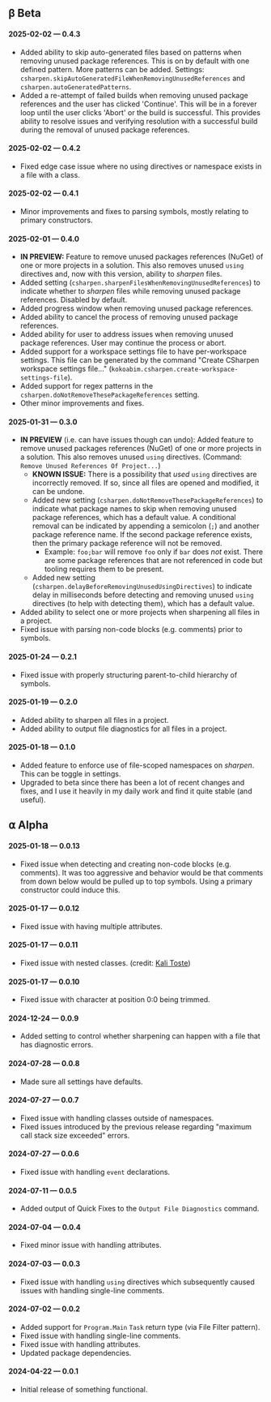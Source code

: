 ## β Beta

#### 2025-02-02 — 0.4.3

-   Added ability to skip auto-generated files based on patterns when removing unused package references. This is on by default with one defined pattern. More patterns can be added. Settings: `csharpen.skipAutoGeneratedFileWhenRemovingUnusedReferences` and `csharpen.autoGeneratedPatterns`.
-   Added a re-attempt of failed builds when removing unused package references and the user has clicked 'Continue'. This will be in a forever loop until the user clicks 'Abort' or the build is successful. This provides ability to resolve issues and verifying resolution with a successful build during the removal of unused package references.

#### 2025-02-02 — 0.4.2

-   Fixed edge case issue where no using directives or namespace exists in a file with a class.

#### 2025-02-02 — 0.4.1

-   Minor improvements and fixes to parsing symbols, mostly relating to primary constructors.

#### 2025-02-01 — 0.4.0

-   **IN PREVIEW:** Feature to remove unused packages references (NuGet) of one or more projects in a solution. This also removes unused `using` directives and, now with this version, ability to _sharpen_ files.
-   Added setting (`csharpen.sharpenFilesWhenRemovingUnusedReferences`) to indicate whether to _sharpen_ files while removing unused package references. Disabled by default.
-   Added progress window when removing unused package references.
-   Added ability to cancel the process of removing unused package references.
-   Added ability for user to address issues when removing unused package references. User may continue the process or abort.
-   Added support for a workspace settings file to have per-workspace settings. This file can be generated by the command "Create CSharpen workspace settings file..." (`kokoabim.csharpen.create-workspace-settings-file`).
-   Added support for regex patterns in the `csharpen.doNotRemoveThesePackageReferences` setting.
-   Other minor improvements and fixes.

#### 2025-01-31 — 0.3.0

-   **IN PREVIEW** (i.e. can have issues though can undo): Added feature to remove unused packages references (NuGet) of one or more projects in a solution. This also removes unused `using` directives. (Command: `Remove Unused References Of Project...`)
    -   **KNOWN ISSUE:** There is a possibility that _used_ `using` directives are incorrectly removed. If so, since all files are opened and modified, it can be undone.
    -   Added new setting (`csharpen.doNotRemoveThesePackageReferences`) to indicate what package names to skip when removing unused package references, which has a default value. A conditional removal can be indicated by appending a semicolon (`;`) and another package reference name. If the second package reference exists, then the primary package reference will not be removed.
        -   Example: `foo;bar` will remove `foo` only if `bar` does _not_ exist. There are some package references that are not referenced in code but tooling requires them to be present.
    -   Added new setting (`csharpen.delayBeforeRemovingUnusedUsingDirectives`) to indicate delay in milliseconds before detecting and removing unused `using` directives (to help with detecting them), which has a default value.
-   Added ability to select one or more projects when sharpening all files in a project.
-   Fixed issue with parsing non-code blocks (e.g. comments) prior to symbols.

#### 2025-01-24 — 0.2.1

-   Fixed issue with properly structuring parent-to-child hierarchy of symbols.

#### 2025-01-19 — 0.2.0

-   Added ability to sharpen all files in a project.
-   Added ability to output file diagnostics for all files in a project.

#### 2025-01-18 — 0.1.0

-   Added feature to enforce use of file-scoped namespaces on _sharpen_. This can be toggle in settings.
-   Upgraded to beta since there has been a lot of recent changes and fixes, and I use it heavily in my daily work and find it quite stable (and useful).

## ⍺ Alpha

#### 2025-01-18 — 0.0.13

-   Fixed issue when detecting and creating non-code blocks (e.g. comments). It was too aggressive and behavior would be that comments from down below would be pulled up to top symbols. Using a primary constructor could induce this.

#### 2025-01-17 — 0.0.12

-   Fixed issue with having multiple attributes.

#### 2025-01-17 — 0.0.11

-   Fixed issue with nested classes. (credit: [Kali Toste](https://github.com/Clayton-Toste))

#### 2025-01-17 — 0.0.10

-   Fixed issue with character at position 0:0 being trimmed.

#### 2024-12-24 — 0.0.9

-   Added setting to control whether sharpening can happen with a file that has diagnostic errors.

#### 2024-07-28 — 0.0.8

-   Made sure all settings have defaults.

#### 2024-07-27 — 0.0.7

-   Fixed issue with handling classes outside of namespaces.
-   Fixed issues introduced by the previous release regarding "maximum call stack size exceeded" errors.

#### 2024-07-27 — 0.0.6

-   Fixed issue with handling `event` declarations.

#### 2024-07-11 — 0.0.5

-   Added output of Quick Fixes to the `Output File Diagnostics` command.

#### 2024-07-04 — 0.0.4

-   Fixed minor issue with handling attributes.

#### 2024-07-03 — 0.0.3

-   Fixed issue with handling `using` directives which subsequently caused issues with handling single-line comments.

#### 2024-07-02 — 0.0.2

-   Added support for `Program.Main` `Task` return type (via File Filter pattern).
-   Fixed issue with handling single-line comments.
-   Fixed issue with handling attributes.
-   Updated package dependencies.

#### 2024-04-22 — 0.0.1

-   Initial release of something functional.
